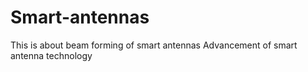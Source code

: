 # Smart-antennas
This is about beam forming of smart antennas
Advancement of smart antenna technology
